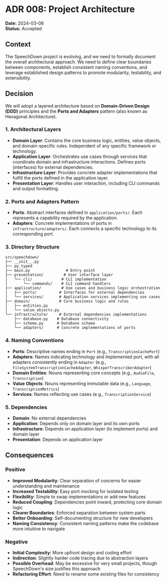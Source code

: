 # ADR 008: Project Architecture

**Date:** 2024-03-08  
**Status:** Accepted

## Context

The SpeechDown project is evolving, and we need to formally document the overall architectural approach. We need to define clear boundaries between components, establish consistent naming conventions, and leverage established design patterns to promote modularity, testability, and extensibility.

## Decision

We will adopt a layered architecture based on **Domain-Driven Design (DDD)** principles and the **Ports and Adapters** pattern (also known as Hexagonal Architecture).

### 1. Architectural Layers

* **Domain Layer**: Contains the core business logic, entities, value objects, and domain-specific rules. Independent of any specific framework or technology.
* **Application Layer**: Orchestrates use cases through services that coordinate domain and infrastructure interactions. Defines ports (interfaces) for external dependencies.
* **Infrastructure Layer**: Provides concrete adapter implementations that fulfill the ports defined in the application layer.
* **Presentation Layer**: Handles user interaction, including CLI commands and output formatting.

### 2. Ports and Adapters Pattern

* **Ports**: Abstract interfaces defined in `application/ports/`. Each represents a capability required by the application.
* **Adapters**: Concrete implementations of ports in `infrastructure/adapters/`. Each connects a specific technology to its corresponding port.

### 3. Directory Structure

```
src/speechdown/
├── __init__.py
├── py.typed
├── main.py                # Entry point
├── presentation/         # User interface layer
│   └── cli/             # CLI implementation
│       └── commands/    # CLI command handlers
├── application/         # Use cases and business logic orchestration
│   ├── ports/          # Interfaces for external dependencies
│   └── services/       # Application services implementing use cases
├── domain/             # Core business logic and rules
│   ├── entities.py
│   └── value_objects.py
└── infrastructure/     # External dependencies implementations
    ├── database.py    # Database connectivity
    ├── schema.py      # Database schema
    └── adapters/      # Concrete implementations of ports
```

### 4. Naming Conventions

* **Ports**: Descriptive names ending in `Port` (e.g., `TranscriptionCachePort`)
* **Adapters**: Names indicating technology and implemented port, with all adapters consistently ending in `Adapter` (e.g., `FileSystemTranscriptionCacheAdapter`, `WhisperTranscriberAdapter`)
* **Domain Entities**: Nouns representing core concepts (e.g., `AudioFile`, `Transcription`)
* **Value Objects**: Nouns representing immutable data (e.g., `Language`, `TranscriptionMetrics`)
* **Services**: Names reflecting use cases (e.g., `TranscriptionService`)

### 5. Dependencies

* **Domain**: No external dependencies
* **Application**: Depends only on domain layer and its own ports
* **Infrastructure**: Depends on application layer (to implement ports) and domain layer
* **Presentation**: Depends on application layer

## Consequences

### Positive

* **Improved Modularity**: Clear separation of concerns for easier understanding and maintenance
* **Increased Testability**: Easy port mocking for isolated testing
* **Flexibility**: Simple to swap implementations or add new features
* **Reduced Coupling**: Dependencies point inward, protecting core domain logic
* **Clearer Boundaries**: Enforced separation between system parts
* **Better Onboarding**: Self-documenting structure for new developers
* **Naming Consistency**: Consistent naming patterns make the codebase more intuitive to navigate

### Negative

* **Initial Complexity**: More upfront design and coding effort
* **Indirection**: Slightly harder code tracing due to abstraction layers
* **Possible Overhead**: May be excessive for very small projects, though SpeechDown's size justifies this approach
* **Refactoring Effort**: Need to rename some existing files for consistency